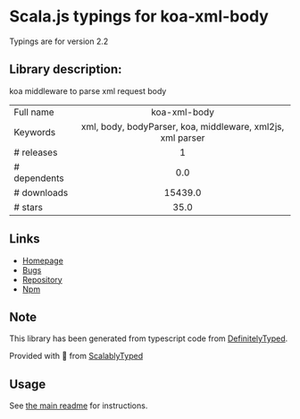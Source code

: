 
# Scala.js typings for koa-xml-body

Typings are for version 2.2

## Library description:
koa middleware to parse xml request body

|                    |                 |
| ------------------ | :-------------: |
| Full name          | koa-xml-body |
| Keywords           | xml, body, bodyParser, koa, middleware, xml2js, xml parser |
| # releases         | 1 |
| # dependents       | 0.0 |
| # downloads        | 15439.0 |
| # stars            | 35.0 |

## Links
- [Homepage](https://github.com/creeperyang/koa-xml-body#readme)
- [Bugs](https://github.com/creeperyang/koa-xml-body/issues)
- [Repository](https://github.com/creeperyang/koa-xml-body)
- [Npm](https://www.npmjs.com/package/koa-xml-body)
    


## Note
This library has been generated from typescript code from [DefinitelyTyped](https://definitelytyped.org).

Provided with :purple_heart: from [ScalablyTyped](https://github.com/oyvindberg/ScalablyTyped)

## Usage
See [the main readme](../../readme.md) for instructions.


